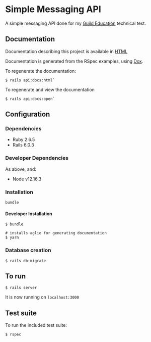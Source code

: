 # Simple Messaging API

A simple messaging API done for my [Guild Education] technical test.

[Guild Education]: https://www.guildeducation.com/

## Documentation

Documentation describing this project is available in
[HTML](https://carlosnsr.github.io/simple-messaging-api)

Documentation is generated from the RSpec examples, using [Dox](https://github.com/infinum/dox).

To regenerate the documentation:
```
$ rails api:docs:html`
```

To regenerate and view the documentation
```
$ rails api:docs:open`
```

## Configuration

### Dependencies

* Ruby 2.6.5
* Rails 6.0.3

### Developer Dependencies

As above, and:

* Node v12.16.3

### Installation

```
bundle
```

#### Developer Installation

```
$ bundle

# installs aglio for generating documentation
$ yarn
```

### Database creation

```
$ rails db:migrate
```

## To run

```
$ rails server
```

It is now running on `localhost:3000`

## Test suite

To run the included test suite:

```
$ rspec
```
